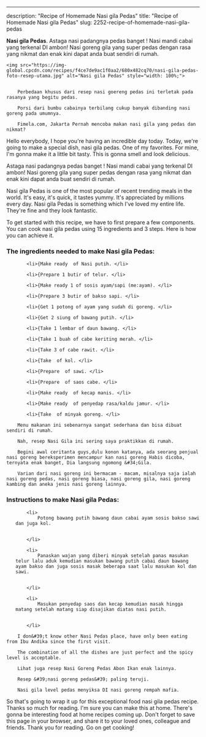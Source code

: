 ---
description: "Recipe of Homemade Nasi gila Pedas"
title: "Recipe of Homemade Nasi gila Pedas"
slug: 2252-recipe-of-homemade-nasi-gila-pedas

<p>
	<strong>Nasi gila Pedas</strong>. 
	Astaga nasi padangnya pedas banget ! Nasi mandi cabai yang terkenal DI ambon! Nasi goreng gila yang super pedas dengan rasa yang nikmat dan enak kini dapat anda buat sendiri di rumah.
</p>
<p>
	
	<img src="https://img-global.cpcdn.com/recipes/f4ce7de9ac1f0aa2/680x482cq70/nasi-gila-pedas-foto-resep-utama.jpg" alt="Nasi gila Pedas" style="width: 100%;">
	
	
		Perbedaan khusus dari resep nasi goereng pedas ini terletak pada rasanya yang begitu pedas.
	
		Porsi dari bumbu cabainya terbilang cukup banyak dibanding nasi goreng pada umumnya.
	
		Fimela.com, Jakarta Pernah mencoba makan nasi gila yang pedas dan nikmat?
	
</p>
<p>
	Hello everybody, I hope you're having an incredible day today. Today, we're going to make a special dish, nasi gila pedas. One of my favorites. For mine, I'm gonna make it a little bit tasty. This is gonna smell and look delicious.
</p>
	
<p>
	Astaga nasi padangnya pedas banget ! Nasi mandi cabai yang terkenal DI ambon! Nasi goreng gila yang super pedas dengan rasa yang nikmat dan enak kini dapat anda buat sendiri di rumah.
</p>
<p>
	Nasi gila Pedas is one of the most popular of recent trending meals in the world. It's easy, it's quick, it tastes yummy. It's appreciated by millions every day. Nasi gila Pedas is something which I've loved my entire life. They're fine and they look fantastic.
</p>

<p>
To get started with this recipe, we have to first prepare a few components. You can cook nasi gila pedas using 15 ingredients and 3 steps. Here is how you can achieve it.
</p>

<h3>The ingredients needed to make Nasi gila Pedas:</h3>

<ol>
	
		<li>{Make ready  of Nasi putih. </li>
	
		<li>{Prepare 1 butir of telur. </li>
	
		<li>{Make ready 1 of sosis ayam/sapi (me:ayam). </li>
	
		<li>{Prepare 3 butir of bakso sapi. </li>
	
		<li>{Get 1 potong of ayam yang sudah di goreng. </li>
	
		<li>{Get 2 siung of bawang putih. </li>
	
		<li>{Take 1 lembar of daun bawang. </li>
	
		<li>{Take 1 buah of cabe keriting merah. </li>
	
		<li>{Take 3 of cabe rawit. </li>
	
		<li>{Take  of kol. </li>
	
		<li>{Prepare  of sawi. </li>
	
		<li>{Prepare  of saos cabe. </li>
	
		<li>{Make ready  of kecap manis. </li>
	
		<li>{Make ready  of penyedap rasa/kaldu jamur. </li>
	
		<li>{Take  of minyak goreng. </li>
	
</ol>
<p>
	
		Menu makanan ini sebenarnya sangat sederhana dan bisa dibuat sendiri di rumah.
	
		Nah, resep Nasi Gila ini sering saya praktikkan di rumah.
	
		Begini awal ceritanta guys,dulu konon katanya, ada seorang penjual nasi goreng bereksperimen mencampur kan nasi goreng Habis dicoba, ternyata enak banget, Dia langsung ngomong &#34;Gila.
	
		Varian dari nasi goreng ini bermacam - macam, misalnya saja ialah nasi goreng pedas, nasi goreng biasa, nasi goreng gila, nasi goreng kambing dan aneka jenis nasi goreng lainnya.
	
</p>

<h3>Instructions to make Nasi gila Pedas:</h3>

<ol>
	
		<li>
			Potong bawang putih bawang daun cabai ayam sosis bakso sawi dan juga kol.
			
			
		</li>
	
		<li>
			Panaskan wajan yang diberi minyak setelah panas masukan telur lalu aduk kemudian masukan bawang putih cabai daun bawang ayam bakso dan juga sosis masak beberapa saat lalu masukan kol dan sawi.
			
			
		</li>
	
		<li>
			Masukan penyedap saos dan kecap kemudian masak hingga matang setelah matang siap disajikan diatas nasi putih.
			
			
		</li>
	
</ol>

<p>
	
		I don&#39;t know other Nasi Pedas place, have only been eating from Ibu Andika since the first visit.
	
		The combination of all the dishes are just perfect and the spicy level is acceptable.
	
		Lihat juga resep Nasi Goreng Pedas Abon Ikan enak lainnya.
	
		Resep &#39;nasi goreng pedas&#39; paling teruji.
	
		Nasi gila level pedas menyiksa DI nasi goreng rempah mafia.
	
</p>

<p>
	So that's going to wrap it up for this exceptional food nasi gila pedas recipe. Thanks so much for reading. I'm sure you can make this at home. There's gonna be interesting food at home recipes coming up. Don't forget to save this page in your browser, and share it to your loved ones, colleague and friends. Thank you for reading. Go on get cooking!
</p>
